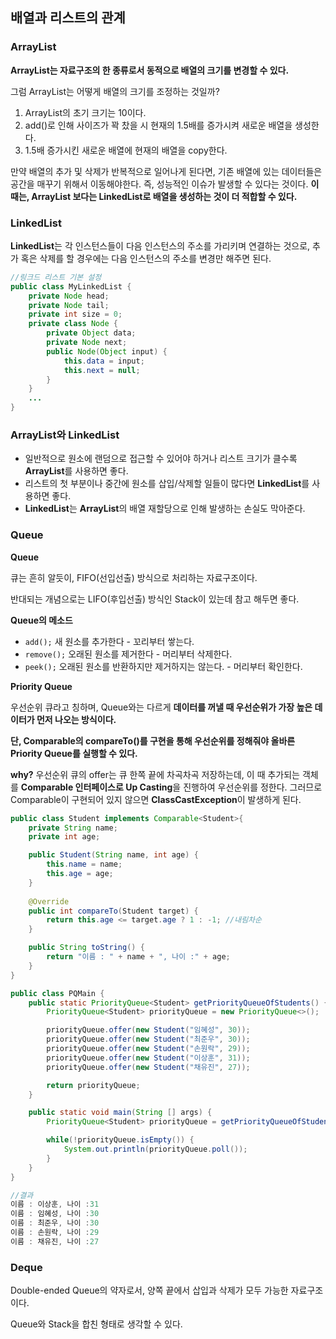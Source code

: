 ## 배열과 리스트의 관계

### ArrayList

**ArrayList는 자료구조의 한 종류로서 동적으로 배열의 크기를 변경할 수 있다.**

그럼 ArrayList는 어떻게 배열의 크기를 조정하는 것일까?

1. ArrayList의 초기 크기는 10이다.
3. add()로 인해 사이즈가 꽉 찼을 시 현재의 1.5배를 증가시켜 새로운 배열을 생성한다.
4. 1.5배 증가시킨 새로운 배열에 현재의 배열을 copy한다.

만약 배열의 추가 및 삭제가 반복적으로 일어나게 된다면, 기존 배열에 있는 데이터들은 공간을 매꾸기 위해서 이동해야한다. 즉, 성능적인 이슈가 발생할 수 있다는 것이다.
**이 때는, ArrayList 보다는 LinkedList로 배열을 생성하는 것이 더 적합할 수 있다.**


### LinkedList

**LinkedList**는 각 인스턴스들이 다음 인스턴스의 주소를 가리키며 연결하는 것으로, 추가 혹은 삭제를 할 경우에는 다음 인스턴스의 주소를 변경만 해주면 된다.

```java
//링크드 리스트 기본 설정
public class MyLinkedList {
    private Node head;
    private Node tail;
    private int size = 0;
    private class Node {
        private Object data;
        private Node next;
        public Node(Object input) {
            this.data = input;
            this.next = null;
        }
    }
    ...
}
```



### ArrayList와 LinkedList

- 일반적으로 원소에 랜덤으로 접근할 수 있어야 하거나 리스트 크기가 클수록 **ArrayList**를 사용하면 좋다.
- 리스트의 첫 부분이나 중간에 원소를 삽입/삭제할 일들이 많다면 **LinkedList**를 사용하면 좋다.
- **LinkedList**는 **ArrayList**의 배열 재할당으로 인해 발생하는 손실도 막아준다.



### Queue

**Queue**

큐는 흔히 알듯이, FIFO(선입선출) 방식으로 처리하는 자료구조이다.

반대되는 개념으로는 LIFO(후입선출) 방식인 Stack이 있는데 참고 해두면 좋다.



**Queue의 메소드**

- `add();` 새 원소를 추가한다 - 꼬리부터 쌓는다.
- `remove();` 오래된 원소를 제거한다 - 머리부터 삭제한다.
- `peek();` 오래된 원소를 반환하지만 제거하지는 않는다. - 머리부터 확인한다.



**Priority Queue**

우선순위 큐라고 칭하며, Queue와는 다르게 **데이터를 꺼낼 때 우선순위가 가장 높은 데이터가 먼저 나오는 방식이다.**

**단, Comparable의 compareTo()를 구현을 통해 우선순위를 정해줘야 올바른 Priority Queue를 실행할 수 있다.**

**why?** 우선순위 큐의 offer는 큐 한쪽 끝에 차곡차곡 저장하는데, 이 때 추가되는 객체를 **Comparable 인터페이스로 Up Casting**을 진행하여 우선순위를 정한다. 그러므로 Comparable이 구현되어 있지 않으면 **ClassCastException**이 발생하게 된다.

```java
public class Student implements Comparable<Student>{
    private String name;
    private int age;

    public Student(String name, int age) {
        this.name = name;
        this.age = age;
    }
    
    @Override
    public int compareTo(Student target) {
        return this.age <= target.age ? 1 : -1;	//내림차순
    }

    public String toString() {
        return "이름 : " + name + ", 나이 :" + age;
    }
}

public class PQMain {
    public static PriorityQueue<Student> getPriorityQueueOfStudents() {
        PriorityQueue<Student> priorityQueue = new PriorityQueue<>();

        priorityQueue.offer(new Student("임혜성", 30));
        priorityQueue.offer(new Student("최준우", 30));
        priorityQueue.offer(new Student("손원락", 29));
        priorityQueue.offer(new Student("이상훈", 31));
        priorityQueue.offer(new Student("채유진", 27));

        return priorityQueue;
    }

    public static void main(String [] args) {
        PriorityQueue<Student> priorityQueue = getPriorityQueueOfStudents();

        while(!priorityQueue.isEmpty()) {
            System.out.println(priorityQueue.poll());
        }
    }
}

//결과
이름 : 이상훈, 나이 :31
이름 : 임혜성, 나이 :30
이름 : 최준우, 나이 :30
이름 : 손원락, 나이 :29
이름 : 채유진, 나이 :27
```





### Deque

Double-ended Queue의 약자로서, 양쪽 끝에서 삽입과 삭제가 모두 가능한 자료구조이다.

Queue와 Stack을 합친 형태로 생각할 수 있다.
